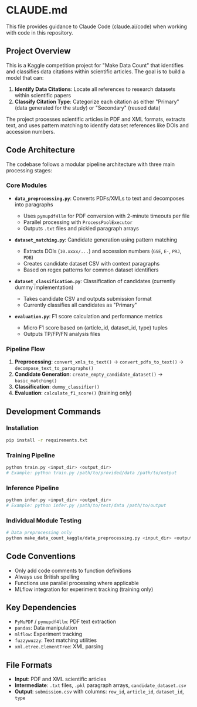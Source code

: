 # CLAUDE.md

This file provides guidance to Claude Code (claude.ai/code) when working with code in this repository.

## Project Overview

This is a Kaggle competition project for "Make Data Count" that identifies and classifies data citations within scientific articles. The goal is to build a model that can:

1. **Identify Data Citations**: Locate all references to research datasets within scientific papers
2. **Classify Citation Type**: Categorize each citation as either "Primary" (data generated for the study) or "Secondary" (reused data)

The project processes scientific articles in PDF and XML formats, extracts text, and uses pattern matching to identify dataset references like DOIs and accession numbers.

## Code Architecture

The codebase follows a modular pipeline architecture with three main processing stages:

### Core Modules

- **`data_preprocessing.py`**: Converts PDFs/XMLs to text and decomposes into paragraphs
  - Uses `pymupdf4llm` for PDF conversion with 2-minute timeouts per file
  - Parallel processing with `ProcessPoolExecutor`
  - Outputs `.txt` files and pickled paragraph arrays

- **`dataset_matching.py`**: Candidate generation using pattern matching
  - Extracts DOIs (`10.xxxx/...`) and accession numbers (`GSE`, `E-`, `PRJ`, `PDB`)
  - Creates candidate dataset CSV with context paragraphs
  - Based on regex patterns for common dataset identifiers

- **`dataset_classification.py`**: Classification of candidates (currently dummy implementation)
  - Takes candidate CSV and outputs submission format
  - Currently classifies all candidates as "Primary"

- **`evaluation.py`**: F1 score calculation and performance metrics
  - Micro F1 score based on (article_id, dataset_id, type) tuples
  - Outputs TP/FP/FN analysis files

### Pipeline Flow

1. **Preprocessing**: `convert_xmls_to_text()` → `convert_pdfs_to_text()` → `decompose_text_to_paragraphs()`
2. **Candidate Generation**: `create_empty_candidate_dataset()` → `basic_matching()`
3. **Classification**: `dummy_classifier()`
4. **Evaluation**: `calculate_f1_score()` (training only)

## Development Commands

### Installation
```bash
pip install -r requirements.txt
```

### Training Pipeline
```bash
python train.py <input_dir> <output_dir>
# Example: python train.py /path/to/provided/data /path/to/output
```

### Inference Pipeline
```bash
python infer.py <input_dir> <output_dir>
# Example: python infer.py /path/to/test/data /path/to/output
```

### Individual Module Testing
```bash
# Data preprocessing only
python make_data_count_kaggle/data_preprocessing.py <input_dir> <output_dir>
```

## Code Conventions

- Only add code comments to function definitions
- Always use British spelling
- Functions use parallel processing where applicable
- MLflow integration for experiment tracking (training only)

## Key Dependencies

- `PyMuPDF` / `pymupdf4llm`: PDF text extraction
- `pandas`: Data manipulation
- `mlflow`: Experiment tracking
- `fuzzywuzzy`: Text matching utilities
- `xml.etree.ElementTree`: XML parsing

## File Formats

- **Input**: PDF and XML scientific articles
- **Intermediate**: `.txt` files, `.pkl` paragraph arrays, `candidate_dataset.csv`
- **Output**: `submission.csv` with columns: `row_id`, `article_id`, `dataset_id`, `type`